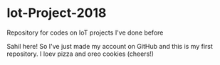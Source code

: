 # Iot-Project-2018
Repository for codes on IoT projects I've done before

Sahil here!
So I've just made my account on GitHub and this is my first repository. I loev pizza and oreo cookies (cheers!)
